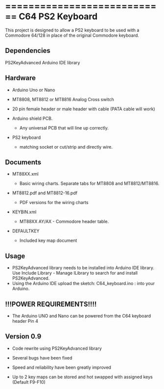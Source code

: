 ============================
C64 PS2 Keyboard
============================


This project is designed to allow a PS2 keyboard to be used
with a Commodore 64/128 in place of the original Commodore keyboard.

Dependencies
------------
PS2KeyAdvanced Arduino IDE library


Hardware
--------
* Arduino Uno or Nano

* MT8808, MT8812 or MT8816 Analog Cross switch

* 20 pin female header or male header with cable (PATA cable will work)

* Arduino shield PCB. 
	- Any universal PCB that will line up correctly.

* PS2 keyboard 
	- matching socket or cut/strip and directly wire.


Documents
---------
* MT88XX.xml
	- Basic wiring charts. Separate tabs for MT8808 and MT8812/MT8816.

* MT8812.pdf and MT8812-16.pdf
	- PDF versions for the wiring charts
	
* KEYBIN.xml
	- MT88XX AY/AX - Commodore header table.
	
* DEFAULTKEY
	- Included key map document


Usage
-----

* PS2KeyAdvanced library needs to be installed into Arduino IDE library. Use Include Library - Manage lLibrary to search for and install  PS2KeyAdvanced.
* Using the Arduino IDE upload the sketch: C64_keyboard.ino : into your Arduino.




!!!POWER REQUIREMENTS!!!!
-------------------------

* The Arduino UNO and Nano can be powered from the C64 keyboard header Pin 4


	
Version 0.9
-----------
* Code rewrite using PS2KeyAdvanced library

* Several bugs have been fixed

* Speed and reliability have been greatly improved

* Up to 2 key maps can be stored and hot swapped with assigned keys (Default F9-F10)


	

